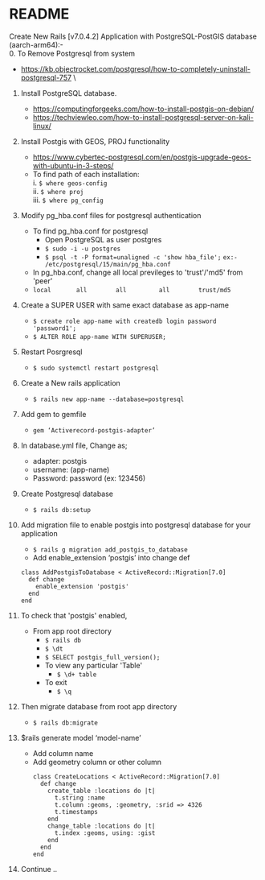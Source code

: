# README

Create New Rails [v7.0.4.2] Application with PostgreSQL-PostGIS database (aarch-arm64):- \
0.	To Remove Postgresql from system
  - https://kb.objectrocket.com/postgresql/how-to-completely-uninstall-postgresql-757 \
1.	Install PostgreSQL database.
    - https://computingforgeeks.com/how-to-install-postgis-on-debian/
    - https://techviewleo.com/how-to-install-postgresql-server-on-kali-linux/
2.	Install Postgis with GEOS, PROJ functionality
    - https://www.cybertec-postgresql.com/en/postgis-upgrade-geos-with-ubuntu-in-3-steps/
    - To find path of each installation: \
      i.	```$ where geos-config``` \
      ii.	```$ where proj``` \
      iii.	```$ where pg_config```
3.	Modify pg_hba.conf files for postgresql authentication 
    - To find pg_hba.conf for postgresql
      - Open PostgreSQL as user postgres
      - ```$ sudo -i -u postgres```
      - ```$ psql -t -P format=unaligned -c 'show hba_file';```
        ```ex:- /etc/postgresql/15/main/pg_hba.conf```
    - In pg_hba.conf, change all local previleges to 'trust'/'md5' from 'peer'
    - ```local       all        all         all        trust/md5```
4.	Create a SUPER USER with same exact database as app-name
    - ```$ create role app-name with createdb login password 'password1';```
    - ```$ ALTER ROLE app-name WITH SUPERUSER;```
6.	Restart Posrgresql
    - ```$ sudo systemctl restart postgresql```
7.	Create a New rails application
    - ```$ rails new app-name --database=postgresql```
8.	Add gem to gemfile
    - ```gem ‘Activerecord-postgis-adapter’```
9.	In database.yml file, Change as;
    - adapter: postgis
    - username: (app-name)
    - Password: password (ex: 123456)
10.	Create Postgresql database
    - ```$ rails db:setup```
11.	Add migration file to enable postgis into postgresql database for your application

    - ```$ rails g migration add_postgis_to_database```
    - Add enable_extension ‘postgis’ into change def
    ```
    class AddPostgisToDatabase < ActiveRecord::Migration[7.0]
      def change
        enable_extension 'postgis'
      end
    end
    ```
12. To check that 'postgis' enabled,
    - From app root directory
      - ```$ rails db```
      - ```$ \dt```
      - ```$ SELECT postgis_full_version();```
      - To view any particular 'Table'
        - ```$ \d+ table```
      - To exit
        - ```$ \q```
12.	Then migrate database from root app directory
    - ```$ rails db:migrate```
13.	$rails generate model ‘model-name’
    - Add column name
    - Add geometry column or other column
      ```
      class CreateLocations < ActiveRecord::Migration[7.0]
        def change
          create_table :locations do |t|
            t.string :name
            t.column :geoms, :geometry, :srid => 4326
            t.timestamps
          end
          change_table :locations do |t|
            t.index :geoms, using: :gist
          end
        end
      end
      ```
14.	Continue ..

